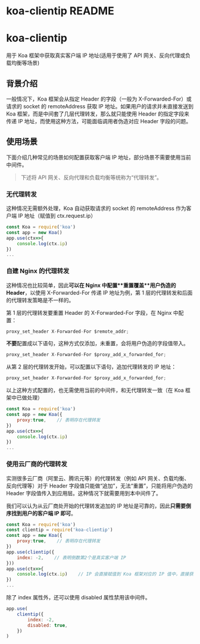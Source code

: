 # koa-clientip README

# koa-clientip

用于 Koa 框架中获取真实客户端 IP 地址(适用于使用了 API 网关、反向代理或负载均衡等场景)

## 背景介绍

一般情况下，Koa 框架会从指定 Header 的字段（一般为 X-Forwarded-For）或请求的 socket 的 remoteAddress 获取 IP 地址。如果用户的请求并未直接发送到 Koa 框架，而是中间套了几层代理转发，那么就只能使用 Header 的指定字段来传递 IP 地址，而使用这种方法，可能面临调用者伪造对应 Header 字段的问题。

## 使用场景

下面介绍几种常见的场景如何配置获取客户端 IP 地址，部分场景不需要使用当前中间件。

> 下述将 API 网关、反向代理和负载均衡等统称为“代理转发”。

### 无代理转发

这种情况无需额外处理，Koa 自动获取请求的 socket 的 remoteAddress 作为客户端 IP 地址（赋值到 ctx.request.ip）

```javascript
const Koa = require('koa')
const app = new Koa()
app.use(ctx=>{
	console.log(ctx.ip)
})
...
```

### 自建 Nginx 的代理转发

这种情况也比较简单，因此**可以在 Nginx 中配置\*\***重置覆盖\***\*用户伪造的 Header**，以使用 X-Forwarded-For 传递 IP 地址为例，第 1 层的代理转发和后面的代理转发策略是不一样的。

第 1 层的代理转发要重置 Header 的 X-Forwarded-For 字段，在 Nginx 中配置：

```javascript
proxy_set_header X-Forwarded-For $remote_addr;
```

**不要**配置成以下语句，这种方式仅添加，未重置，会将用户伪造的字段值带入。

```javascript
proxy_set_header X-Forwarded-For $proxy_add_x_forwarded_for;
```

从第 2 层的代理转发开始，可以配置以下语句，追加代理转发的 IP 地址：

```javascript
proxy_set_header X-Forwarded-For $proxy_add_x_forwarded_for;
```

以上这种方式配置的，也无需使用当前的中间件，和无代理转发一致（在 Koa 框架中已做处理）

```javascript
const Koa = require('koa')
const app = new Koa({
	proxy:true,    // 表明存在代理转发
})
app.use(ctx=>{
	console.log(ctx.ip)
})
...
```

### 使用云厂商的代理转发

实测很多云厂商（阿里云、腾讯元等）的代理转发（例如 API 网关、负载均衡、反向代理等）对于 Header 字段值只能做“追加”，无法“重置”，只能将用户伪造的 Header 字段值传入到应用层。这种情况下就需要用到本中间件了。

我们可以认为从云厂商处开始的代理转发追加的 IP 地址是可靠的，因此**只需要倒序找到用户的客户端 IP 即可**。

```javascript
const Koa = require('koa')
const clientip = require('koa-clientip')
const app = new Koa({
	proxy:true,    // 表明存在代理转发
})
app.use(clientip({
	index: -2,    // 表明倒数第2个是真实客户端 IP
}))
app.use(ctx=>{
	console.log(ctx.ip)    // IP 会直接赋值到 Koa 框架对应的 IP 值中，直接获取使用即可
})
...
```

除了 index 属性外，还可以使用 disabled 属性禁用该中间件。

```javascript
app.use(
	clientip({
		index: -2,
		disabled: true,
	})
)
```
